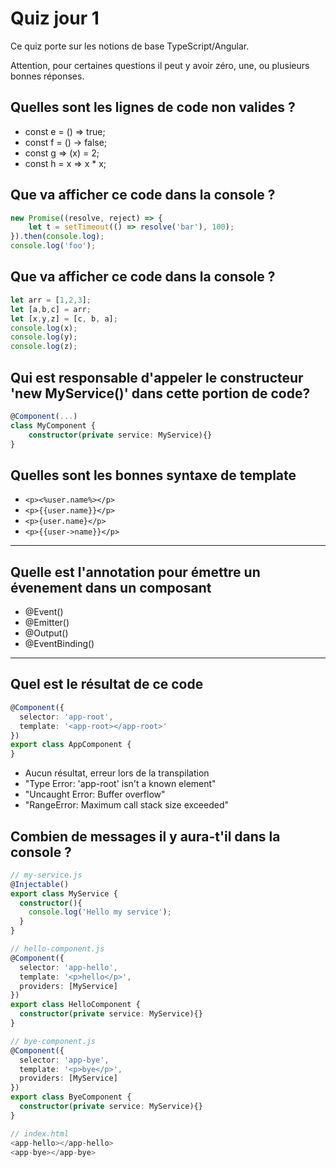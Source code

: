 # Quiz jour 1

Ce quiz porte sur les notions de base TypeScript/Angular.

Attention, pour certaines questions il peut y avoir zéro, une, ou plusieurs bonnes réponses.

## Quelles sont les lignes de code non valides ?

* const e = () => true;
* const f = () -> false;
* const g => (x) = 2;
* const h = x => x * x;

## Que va afficher ce code dans la console ?

```typescript
new Promise((resolve, reject) => {
    let t = setTimeout(() => resolve('bar'), 100); 
}).then(console.log);
console.log('foo');
```
## Que va afficher ce code dans la console ?

```typescript
let arr = [1,2,3];
let [a,b,c] = arr;
let [x,y,z] = [c, b, a];
console.log(x);
console.log(y);
console.log(z);
```

## Qui est responsable d'appeler le constructeur 'new MyService()' dans cette portion de code?

```typescript
@Component(...)
class MyComponent {
    constructor(private service: MyService){}
}
```

## Quelles sont les bonnes syntaxe de template 

* `<p><%user.name%></p>`
* `<p>{{user.name}}</p>`
* `<p>{user.name}</p>`
* `<p>{{user->name}}</p>`

---

## Quelle est l'annotation pour émettre un évenement dans un composant

* @Event()
* @Emitter()
* @Output()
* @EventBinding()

---

## Quel est le résultat de ce code

```typescript
@Component({
  selector: 'app-root',
  template: '<app-root></app-root>'
})
export class AppComponent {
}
```

* Aucun résultat, erreur lors de la transpilation
* "Type Error: 'app-root' isn't a known element"
* "Uncaught Error: Buffer overflow"
* "RangeError: Maximum call stack size exceeded"

## Combien de messages il y aura-t'il dans la console ?

```typescript
// my-service.js
@Injectable()
export class MyService {
  constructor(){
    console.log('Hello my service');
  }
}

// hello-component.js
@Component({
  selector: 'app-hello',
  template: '<p>hello</p>',
  providers: [MyService]
})
export class HelloComponent {
  constructor(private service: MyService){}
}

// bye-component.js
@Component({
  selector: 'app-bye',
  template: '<p>bye</p>',
  providers: [MyService]
})
export class ByeComponent {
  constructor(private service: MyService){}
}

// index.html
<app-hello></app-hello>
<app-bye></app-bye>
```